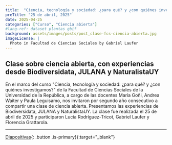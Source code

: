 ```yaml
---
title:  "Ciencia, tecnología y sociedad: ¿para qué? y ¿con quiénes investigamos?"
preTitle: "25 de abril, 2025"
date: 2025-04-25
categories: ["Curso", "Ciencia abierta"]
#lang-ref: dataset plantas gbif
background: assets/images/posts/post_clase-fcs-ciencia-abierta.jpg
imageLicense: |
  Photo in Facultad de Ciencias Sociales by Gabriel Laufer
---
```


## Clase sobre ciencia abierta, con experiencias desde Biodiversidata, JULANA y NaturalistaUY

En el marco del curso "Ciencia, tecnología y sociedad: ¿para qué? y ¿con quiénes investigamos?" de la Facultad de Ciencias Sociales de la Universidad de la República, a cargo de las docentes María Goñi, Andrea Waiter y Paula Leguisamo, nos invitaron por segundo año consecutivo a compartir una clase de ciencia abierta. Presentamos las experiencias de Biodiversidata, JULANA y NaturalistaUY. La clase fue realizada el 25 de abril de 2025 y participaron Lucía Rodríguez-Tricot, Gabriel Laufer y Florencia Grattarola.

***

[Diapositivas](/assets/pdf/Biodiversidata_FCS_abril_2025.pdf){: .button .is-primary}{:target="_blank"}
